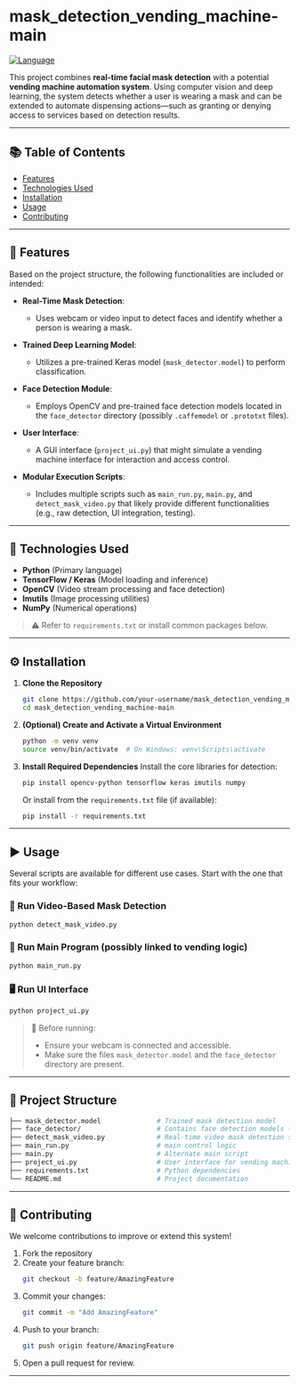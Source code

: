 # mask_detection_vending_machine-main

[![Language](https://img.shields.io/badge/Language-Python-yellow.svg?style=for-the-badge)](https://en.wikipedia.org/wiki/Programming_language)

This project combines **real-time facial mask detection** with a potential **vending machine automation system**. Using computer vision and deep learning, the system detects whether a user is wearing a mask and can be extended to automate dispensing actions—such as granting or denying access to services based on detection results.

---

## 📚 Table of Contents

- [Features](#features)
- [Technologies Used](#technologies-used)
- [Installation](#installation)
- [Usage](#usage)
- [Contributing](#contributing)

---

## 🚀 Features

Based on the project structure, the following functionalities are included or intended:

- **Real-Time Mask Detection**:
  - Uses webcam or video input to detect faces and identify whether a person is wearing a mask.

- **Trained Deep Learning Model**:
  - Utilizes a pre-trained Keras model (`mask_detector.model`) to perform classification.

- **Face Detection Module**:
  - Employs OpenCV and pre-trained face detection models located in the `face_detector` directory (possibly `.caffemodel` or `.prototxt` files).

- **User Interface**:
  - A GUI interface (`project_ui.py`) that might simulate a vending machine interface for interaction and access control.

- **Modular Execution Scripts**:
  - Includes multiple scripts such as `main_run.py`, `main.py`, and `detect_mask_video.py` that likely provide different functionalities (e.g., raw detection, UI integration, testing).

---

## 🧰 Technologies Used

- **Python** (Primary language)
- **TensorFlow / Keras** (Model loading and inference)
- **OpenCV** (Video stream processing and face detection)
- **Imutils** (Image processing utilities)
- **NumPy** (Numerical operations)

> ⚠️ Refer to `requirements.txt` or install common packages below.

---

## ⚙️ Installation

1. **Clone the Repository**
   ```bash
   git clone https://github.com/your-username/mask_detection_vending_machine-main.git
   cd mask_detection_vending_machine-main
   ```

2. **(Optional) Create and Activate a Virtual Environment**
   ```bash
   python -m venv venv
   source venv/bin/activate  # On Windows: venv\Scripts\activate
   ```

3. **Install Required Dependencies**
   Install the core libraries for detection:
   ```bash
   pip install opencv-python tensorflow keras imutils numpy
   ```
   Or install from the `requirements.txt` file (if available):
   ```bash
   pip install -r requirements.txt
   ```

---

## ▶️ Usage

Several scripts are available for different use cases. Start with the one that fits your workflow:

### 🧪 Run Video-Based Mask Detection
```bash
python detect_mask_video.py
```

### 🧩 Run Main Program (possibly linked to vending logic)
```bash
python main_run.py
```

### 🖥️ Run UI Interface
```bash
python project_ui.py
```

> 📌 Before running:
> - Ensure your webcam is connected and accessible.
> - Make sure the files `mask_detector.model` and the `face_detector` directory are present.

---

## 📂 Project Structure

```bash
├── mask_detector.model              # Trained mask detection model
├── face_detector/                   # Contains face detection models (deploy.prototxt, res10_300x300_ssd.caffemodel)
├── detect_mask_video.py             # Real-time video mask detection script
├── main_run.py                      # main control logic
├── main.py                          # Alternate main script
├── project_ui.py                    # User interface for vending machine
├── requirements.txt                 # Python dependencies
└── README.md                        # Project documentation
```

---

## 🤝 Contributing

We welcome contributions to improve or extend this system!

1. Fork the repository  
2. Create your feature branch:
   ```bash
   git checkout -b feature/AmazingFeature
   ```
3. Commit your changes:
   ```bash
   git commit -m "Add AmazingFeature"
   ```
4. Push to your branch:
   ```bash
   git push origin feature/AmazingFeature
   ```
5. Open a pull request for review.

---
